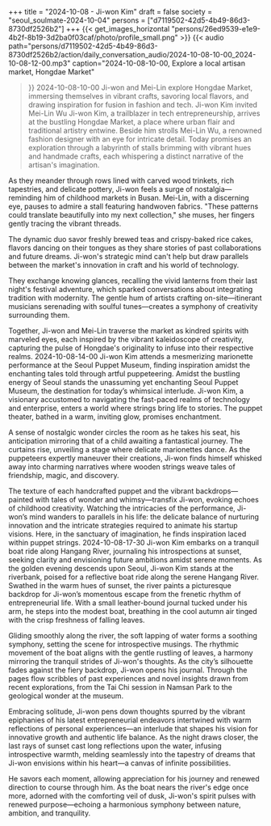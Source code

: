 +++
title = "2024-10-08 - Ji-won Kim"
draft = false
society = "seoul_soulmate-2024-10-04"
persons = ["d7119502-42d5-4b49-86d3-8730df2526b2"]
+++
{{< get_images_horizontal "persons/26ed9539-e1e9-4b2f-8b19-3d2ba0f03caf/photo/profile_small.png" >}}
{{< audio
    path="persons/d7119502-42d5-4b49-86d3-8730df2526b2/action/daily_conversation_audio/2024-10-08-10-00_2024-10-08-12-00.mp3" 
    caption="2024-10-08-10-00, Explore a local artisan market, Hongdae Market"
>}}
2024-10-08-10-00
Ji-won and Mei-Lin explore Hongdae Market, immersing themselves in vibrant crafts, savoring local flavors, and drawing inspiration for fusion in fashion and tech.
Ji-won Kim invited Mei-Lin Wu
Ji-won Kim, a trailblazer in tech entrepreneurship, arrives at the bustling Hongdae Market, a place where urban flair and traditional artistry entwine. Beside him strolls Mei-Lin Wu, a renowned fashion designer with an eye for intricate detail. Today promises an exploration through a labyrinth of stalls brimming with vibrant hues and handmade crafts, each whispering a distinct narrative of the artisan's imagination.

As they meander through rows lined with carved wood trinkets, rich tapestries, and delicate pottery, Ji-won feels a surge of nostalgia—reminding him of childhood markets in Busan. Mei-Lin, with a discerning eye, pauses to admire a stall featuring handwoven fabrics. "These patterns could translate beautifully into my next collection," she muses, her fingers gently tracing the vibrant threads.

The dynamic duo savor freshly brewed teas and crispy-baked rice cakes, flavors dancing on their tongues as they share stories of past collaborations and future dreams. Ji-won's strategic mind can't help but draw parallels between the market's innovation in craft and his world of technology.

They exchange knowing glances, recalling the vivid lanterns from their last night's festival adventure, which sparked conversations about integrating tradition with modernity. The gentle hum of artists crafting on-site—itinerant musicians serenading with soulful tunes—creates a symphony of creativity surrounding them.

Together, Ji-won and Mei-Lin traverse the market as kindred spirits with marveled eyes, each inspired by the vibrant kaleidoscope of creativity, capturing the pulse of Hongdae's originality to infuse into their respective realms.
2024-10-08-14-00
Ji-won Kim attends a mesmerizing marionette performance at the Seoul Puppet Museum, finding inspiration amidst the enchanting tales told through artful puppeteering.
Amidst the bustling energy of Seoul stands the unassuming yet enchanting Seoul Puppet Museum, the destination for today’s whimsical interlude. Ji-won Kim, a visionary accustomed to navigating the fast-paced realms of technology and enterprise, enters a world where strings bring life to stories. The puppet theater, bathed in a warm, inviting glow, promises enchantment. 

A sense of nostalgic wonder circles the room as he takes his seat, his anticipation mirroring that of a child awaiting a fantastical journey. The curtains rise, unveiling a stage where delicate marionettes dance. As the puppeteers expertly maneuver their creations, Ji-won finds himself whisked away into charming narratives where wooden strings weave tales of friendship, magic, and discovery. 

The texture of each handcrafted puppet and the vibrant backdrops—painted with tales of wonder and whimsy—transfix Ji-won, evoking echoes of childhood creativity. Watching the intricacies of the performance, Ji-won’s mind wanders to parallels in his life: the delicate balance of nurturing innovation and the intricate strategies required to animate his startup visions. Here, in the sanctuary of imagination, he finds inspiration laced within puppet strings.
2024-10-08-17-30
Ji-won Kim embarks on a tranquil boat ride along Hangang River, journaling his introspections at sunset, seeking clarity and envisioning future ambitions amidst serene moments.
As the golden evening descends upon Seoul, Ji-won Kim stands at the riverbank, poised for a reflective boat ride along the serene Hangang River. Swathed in the warm hues of sunset, the river paints a picturesque backdrop for Ji-won’s momentous escape from the frenetic rhythm of entrepreneurial life. With a small leather-bound journal tucked under his arm, he steps into the modest boat, breathing in the cool autumn air tinged with the crisp freshness of falling leaves.

Gliding smoothly along the river, the soft lapping of water forms a soothing symphony, setting the scene for introspective musings. The rhythmic movement of the boat aligns with the gentle rustling of leaves, a harmony mirroring the tranquil strides of Ji-won's thoughts. As the city’s silhouette fades against the fiery backdrop, Ji-won opens his journal. Through the pages flow scribbles of past experiences and novel insights drawn from recent explorations, from the Tai Chi session in Namsan Park to the geological wonder at the museum.

Embracing solitude, Ji-won pens down thoughts spurred by the vibrant epiphanies of his latest entrepreneurial endeavors intertwined with warm reflections of personal experiences—an interlude that shapes his vision for innovative growth and authentic life balance. As the night draws closer, the last rays of sunset cast long reflections upon the water, infusing introspective warmth, melding seamlessly into the tapestry of dreams that Ji-won envisions within his heart—a canvas of infinite possibilities.

He savors each moment, allowing appreciation for his journey and renewed direction to course through him. As the boat nears the river's edge once more, adorned with the comforting veil of dusk, Ji-won's spirit pulses with renewed purpose—echoing a harmonious symphony between nature, ambition, and tranquility.
